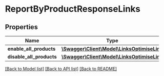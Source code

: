 # ReportByProductResponseLinks

## Properties
Name | Type | Description | Notes
------------ | ------------- | ------------- | -------------
**enable_all_products** | [**\Swagger\Client\Model\LinksOptimiseLink**](LinksOptimiseLink.md) |  | [optional] 
**disable_all_products** | [**\Swagger\Client\Model\LinksOptimiseLink**](LinksOptimiseLink.md) |  | [optional] 

[[Back to Model list]](../README.md#documentation-for-models) [[Back to API list]](../README.md#documentation-for-api-endpoints) [[Back to README]](../README.md)


